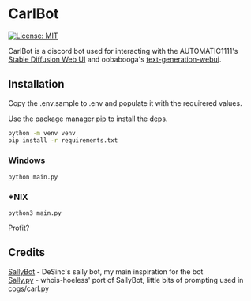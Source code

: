 # CarlBot

[![License: MIT](https://img.shields.io/badge/License-MIT-yellow.svg)](https://github.com/rwf93/CarlBot/blob/master/LICENSE)

CarlBot is a discord bot used for interacting with the AUTOMATIC1111's [Stable Diffusion Web UI](https://github.com/AUTOMATIC1111/stable-diffusion-webui) and oobabooga's [text-generation-webui](https://github.com/oobabooga/text-generation-webui).

## Installation

Copy the .env.sample to .env and populate it with the requirered values.

Use the package manager [pip](https://pip.pypa.io/en/stable/) to install the deps.

```bash
python -m venv venv
pip install -r requirements.txt
```
### Windows
```
python main.py
```
### *NIX
```
python3 main.py
```

Profit?

## Credits
[SallyBot](https://github.com/DeSinc/SallyBot) - DeSinc's sally bot, my main inspiration for the bot  
[Sally.py](https://github.com/whois-hoeless) - whois-hoeless' port of SallyBot, little bits of prompting used in cogs/carl.py